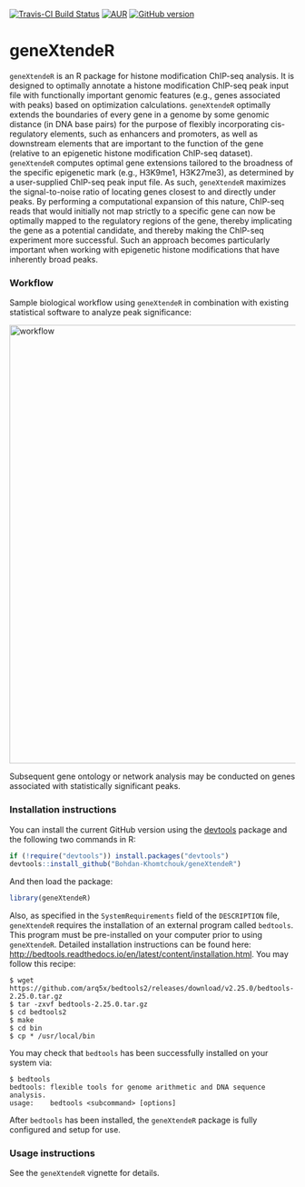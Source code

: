 [![Travis-CI Build Status](https://travis-ci.org/Bohdan-Khomtchouk/geneXtendeR.svg?branch=master)](https://travis-ci.org/Bohdan-Khomtchouk/geneXtendeR)
[![AUR](https://img.shields.io/aur/license/yaourt.svg?maxAge=2592000)]()
[![GitHub version](https://badge.fury.io/gh/Bohdan-Khomtchouk%2FgeneXtendeR.svg)](https://badge.fury.io/gh/Bohdan-Khomtchouk%2FgeneXtendeR)
# geneXtendeR

`geneXtendeR` is an R package for histone modification ChIP-seq analysis.  It is designed to optimally annotate a histone modification ChIP-seq peak input file with functionally important genomic features (e.g., genes associated with peaks) based on optimization calculations.  `geneXtendeR` optimally extends the boundaries of every gene in a genome by some genomic distance (in DNA base pairs) for the purpose of flexibly incorporating cis-regulatory elements, such as enhancers and promoters, as well as downstream elements that are important to the function of the gene (relative to an epigenetic histone modification ChIP-seq dataset). `geneXtendeR` computes optimal gene extensions tailored to the broadness of the specific epigenetic mark (e.g., H3K9me1, H3K27me3), as determined by a user-supplied ChIP-seq peak input file. As such, `geneXtendeR` maximizes the signal-to-noise ratio of locating genes closest to and directly under peaks. By performing a computational expansion of this nature, ChIP-seq reads that would initially not map strictly to a specific gene can now be optimally mapped to the regulatory regions of the gene, thereby implicating the gene as a potential candidate, and thereby making the ChIP-seq experiment more successful. Such an approach becomes particularly important when working with epigenetic histone modifications that have inherently broad peaks.

### Workflow

Sample biological workflow using `geneXtendeR` in combination with existing statistical software to analyze peak significance:

<img width="772" alt="workflow" src="https://cloud.githubusercontent.com/assets/9893806/15252937/0a043428-18fe-11e6-8951-2dbdeaa97fb8.png">

Subsequent gene ontology or network analysis may be conducted on genes associated with statistically significant peaks.

### Installation instructions

You can install the current GitHub version using the [devtools](https://github.com/hadley/devtools) package and the following two commands in R:
```R
if (!require("devtools")) install.packages("devtools")
devtools::install_github("Bohdan-Khomtchouk/geneXtendeR")
```
And then load the package:
```R
library(geneXtendeR)
```

Also, as specified in the `SystemRequirements` field of the `DESCRIPTION` file, `geneXtendeR` requires the installation of an external program called `bedtools`.  This program must be pre-installed on your computer prior to using `geneXtendeR`.  Detailed installation instructions can be found here: http://bedtools.readthedocs.io/en/latest/content/installation.html.  You may follow this recipe:  

```shell
$ wget https://github.com/arq5x/bedtools2/releases/download/v2.25.0/bedtools-2.25.0.tar.gz
$ tar -zxvf bedtools-2.25.0.tar.gz
$ cd bedtools2
$ make
$ cd bin
$ cp * /usr/local/bin
```

You may check that `bedtools` has been successfully installed on your system via:

```shell
$ bedtools
bedtools: flexible tools for genome arithmetic and DNA sequence analysis.
usage:    bedtools <subcommand> [options]
```

After `bedtools` has been installed, the `geneXtendeR` package is fully configured and setup for use.

### Usage instructions
See the `geneXtendeR` vignette for details.

